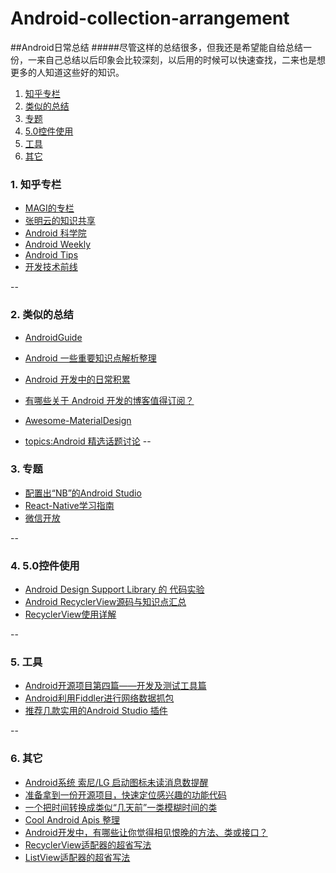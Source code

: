 # Android-collection-arrangement

##Android日常总结
#####尽管这样的总结很多，但我还是希望能自给总结一份，一来自己总结以后印象会比较深刻，以后用的时候可以快速查找，二来也是想更多的人知道这些好的知识。

1. [知乎专栏](https://github.com/cxiaoming/Android-collection-arrangement#1-知乎专栏)
2. [类似的总结](https://github.com/cxiaoming/Android-collection-arrangement#2-类似的总结)
3. [专题](https://github.com/cxiaoming/Android-collection-arrangement#3-专题)
4. [5.0控件使用](https://github.com/cxiaoming/Android-collection-arrangement#4-5.0控件使用)
5. [工具](https://github.com/cxiaoming/Android-collection-arrangement#5-工具)
6. [其它](https://github.com/cxiaoming/Android-collection-arrangement#6-其它)




### 1. 知乎专栏
- [MAGI的专栏](http://zhuanlan.zhihu.com/magilu) 
- [张明云的知识共享](http://zhuanlan.zhihu.com/zmywly8866) 
- [Android 科学院](http://zhuanlan.zhihu.com/andlib)
- [Android Weekly](http://zhuanlan.zhihu.com/android-weekly)
- [Android Tips](http://zhuanlan.zhihu.com/gracker)
- [开发技术前线](http://zhuanlan.zhihu.com/tech-frontier)

--

### 2. 类似的总结
- [AndroidGuide](https://github.com/ColorfulCat/AndroidGuide) 
- [Android 一些重要知识点解析整理](https://github.com/FX-Max/Point-of-Android) 
- [Android 开发中的日常积累](https://github.com/lizhangqu/CoreLink) 
- [有哪些关于 Android 开发的博客值得订阅？](http://www.zhihu.com/question/19788650)

- [Awesome-MaterialDesign](https://github.com/lightSky/Awesome-MaterialDesign)
- [topics:Android 精选话题讨论](https://github.com/android-cn/topics)
--

### 3. 专题
- [配置出“NB”的Android Studio](http://blog.csdn.net/yy1300326388/article/details/46374229) 
- [React-Native学习指南](https://github.com/ele828/react-native-guide) 
- [微信开放](http://bss.csdn.net/m/topic/learning_path_weixin) 

--

### 4. 5.0控件使用
- [Android Design Support Library 的 代码实验](http://www.jianshu.com/p/1078568e859f#) 
- [Android RecyclerView源码与知识点汇总](http://bbs.apkbus.com/article/13899) 
- [RecyclerView使用详解](http://frank-zhu.github.io/android/2015/01/16/android-recyclerview-part-1/)

--

### 5. 工具
- [Android开源项目第四篇——开发及测试工具篇](http://www.trinea.cn/android/android-open-source-projects-dev-tool/) 
- [Android利用Fiddler进行网络数据抓包](http://www.trinea.cn/android/android-network-sniffer/)
- [推荐几款实用的Android Studio 插件](http://www.jianshu.com/p/6f5f818afe4b)

--

### 6. 其它
- [Android系统 索尼/LG 启动图标未读消息数提醒](https://forsberg.ax/blog/android-notification-badge-app-icon-sony/)
- [准备拿到一份开源项目，快速定位感兴趣的功能代码](http://drakeet.me/quickly-locate-the-function-code)
- [一个把时间转换成类似“几天前”一类模糊时间的类](http://www.jcodecraeer.com/a/anzhuokaifa/androidkaifa/2015/0822/3351.html)
- [Cool Android Apis 整理](http://oakzmm.com/2015/08/04/cool-Android-api/)
- [Android开发中，有哪些让你觉得相见恨晚的方法、类或接口？](http://www.zhihu.com/question/33636939)
- [RecyclerView适配器的超省写法](http://www.jianshu.com/p/1cec183729f6)
- [ListView适配器的超省写法](http://www.jianshu.com/p/cef7b2808335)

